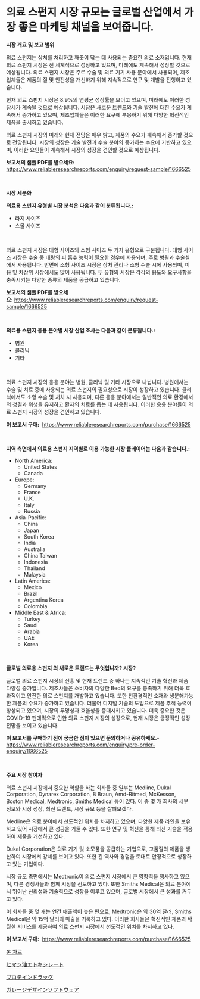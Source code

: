 <p><h1>의료 스펀지 시장 규모는 글로벌 산업에서 가장 좋은 마케팅 채널을 보여줍니다.</h1></p><p><strong>시장 개요 및 보고 범위</strong></p>
<p><p>의료 스펀지는 상처를 처리하고 깨끗이 닦는 데 사용되는 중요한 의료 소재입니다. 현재 의료 스펀지 시장은 전 세계적으로 성장하고 있으며, 미래에도 계속해서 성장할 것으로 예상됩니다. 의료 스펀지 시장은 주로 수술 및 의료 기기 사용 분야에서 사용되며, 제조업체들은 제품의 질 및 안전성을 개선하기 위해 지속적으로 연구 및 개발을 진행하고 있습니다.</p><p>현재 의료 스펀지 시장은 8.9%의 연평균 성장률을 보이고 있으며, 미래에도 이러한 성장세가 계속될 것으로 예상됩니다. 시장은 새로운 트렌드와 기술 발전에 대한 수요가 계속해서 증가하고 있으며, 제조업체들은 이러한 요구에 부응하기 위해 다양한 혁신적인 제품을 출시하고 있습니다.</p><p>의료 스펀지 시장의 미래와 현재 전망은 매우 밝고, 제품의 수요가 계속해서 증가할 것으로 전망됩니다. 시장의 성장은 기술 발전과 수술 분야의 증가하는 수요에 기반하고 있으며, 이러한 요인들이 계속해서 시장의 성장을 견인할 것으로 예상됩니다.</p></p>
<p><strong>보고서의 샘플 PDF를 받으세요:</strong> <a href="https://www.reliableresearchreports.com/enquiry/request-sample/1666525">https://www.reliableresearchreports.com/enquiry/request-sample/1666525</a></p>
<p>&nbsp;</p>
<p><strong>시장 세분화</strong></p>
<p><strong>의료용 스펀지 유형별 시장 분석은 다음과 같이 분류됩니다.:</strong></p>
<p><ul><li>라지 사이즈</li><li>스몰 사이즈</li></ul></p>
<p>&nbsp;</p>
<p><p>의료 스펀지 시장은 대형 사이즈와 소형 사이즈 두 가지 유형으로 구분됩니다. 대형 사이즈 시장은 수술 중 대량의 피 흡수 능력이 필요한 경우에 사용되며, 주로 병원과 수술실에서 사용됩니다. 반면에 소형 사이즈 시장은 상처 관리나 소형 수술 시에 사용되며, 미용 및 차상위 시장에서도 많이 사용됩니다. 두 유형의 시장은 각각의 용도와 요구사항을 충족시키는 다양한 종류의 제품을 공급하고 있습니다.</p></p>
<p><strong>보고서의 샘플 PDF를 받으세요:</strong>&nbsp;<a href="https://www.reliableresearchreports.com/enquiry/request-sample/1666525">https://www.reliableresearchreports.com/enquiry/request-sample/1666525</a></p>
<p>&nbsp;</p>
<p><strong> 의료용 스펀지 응용 분야별 시장 산업 조사는 다음과 같이 분류됩니다.:</strong></p>
<p><ul><li>병원</li><li>클리닉</li><li>기타</li></ul></p>
<p>&nbsp;</p>
<p><p>의료 스펀지 시장의 응용 분야는 병원, 클리닉 및 기타 시장으로 나뉩니다. 병원에서는 수술 및 치료 중에 사용되는 의료 스펀지의 필요성으로 시장이 성장하고 있습니다. 클리닉에서도 소형 수술 및 처치 시 사용되며, 다른 응용 분야에서는 일반적인 의료 환경에서의 청결과 위생을 유지하고 환자의 치료를 돕는 데 사용됩니다. 이러한 응용 분야들이 의료 스펀지 시장의 성장을 견인하고 있습니다.</p></p>
<p><strong>이 보고서 구매:</strong>&nbsp; <a href="https://www.reliableresearchreports.com/purchase/1666525">https://www.reliableresearchreports.com/purchase/1666525</a></p>
<p>&nbsp;</p>
<p><strong>지역 측면에서 의료용 스펀지 지역별로 이용 가능한 시장 플레이어는 다음과 같습니다.:</strong></p>
<p><ul>
    <li>
        North America:
        <ul>
            <li>United States</li>
            <li>Canada</li>
        </ul>
    </li>
    <li>
        Europe:
        <ul>
            <li>Germany</li>
            <li>France</li>
            <li>U.K.</li>
            <li>Italy</li>
            <li>Russia</li>
        </ul>
    </li>
    <li>
        Asia-Pacific:
        <ul>
            <li>China</li>
            <li>Japan</li>
            <li>South Korea</li>
            <li>India</li>
            <li>Australia</li>
            <li>China Taiwan</li>
            <li>Indonesia</li>
            <li>Thailand</li>
            <li>Malaysia</li>
        </ul>
    </li>
    <li>
        Latin America:
        <ul>
            <li>Mexico</li>
            <li>Brazil</li>
            <li>Argentina Korea</li>
            <li>Colombia</li>
        </ul>
    </li>
    <li>
        Middle East & Africa:
        <ul>
            <li>Turkey</li>
            <li>Saudi</li>
            <li>Arabia</li>
            <li>UAE</li>
            <li>Korea</li>
        </ul>
    </li>
    </ul></p>
<p>&nbsp;</p>
<p><strong>글로벌 의료용 스펀지 의 새로운 트렌드는 무엇입니까? 시장?</strong></p>
<p><p>글로벌 의료 스펀지 시장의 신흥 및 현재 트렌드 중 하나는 지속적인 기술 혁신과 제품 다양성 증가입니다. 제조사들은 소비자의 다양한 Bed의 요구를 충족하기 위해 더욱 효과적이고 안전한 의료 스펀지를 개발하고 있습니다. 또한 친환경적인 소재와 생분해가능한 제품의 수요가 증가하고 있습니다. 더불어 디지털 기술의 도입으로 제품 추적 능력이 향상되고 있으며, 시장의 투명성과 효율성을 증대시키고 있습니다. 더욱 중요한 것은 COVID-19 팬데믹으로 인한 의료 스펀지 시장의 성장으로, 현재 시장은 긍정적인 성장 전망을 보이고 있습니다.</p></p>
<p><strong>이 보고서를 구매하기 전에 궁금한 점이 있으면 문의하거나 공유하세요.</strong>- <a href="https://www.reliableresearchreports.com/enquiry/pre-order-enquiry/1666525">https://www.reliableresearchreports.com/enquiry/pre-order-enquiry/1666525</a></p>
<p>&nbsp;</p>
<p><strong>주요 시장 참여자</strong></p>
<p><p>의료 스펀지 시장에서 중요한 역할을 하는 회사들 중 일부는 Medline, Dukal Corporation, Dynarex Corporation, B Braun, Amd-Ritmed, McKesson, Boston Medical, Medtronic, Smiths Medical 등이 있다. 이 중 몇 개 회사의 세부 정보와 시장 성장, 최신 트렌드, 시장 규모 등을 살펴보겠다.</p><p>Medline은 의료 분야에서 선도적인 위치를 차지하고 있으며, 다양한 제품 라인을 보유하고 있어 시장에서 큰 성공을 거둘 수 있다. 또한 연구 및 혁신을 통해 최신 기술을 적용하여 제품을 개선하고 있다.</p><p>Dukal Corporation은 의료 기기 및 소모품을 공급하는 기업으로, 고품질의 제품을 생산하여 시장에서 강세를 보이고 있다. 또한 긴 역사와 경험을 토대로 안정적으로 성장하고 있는 기업이다.</p><p>시장 규모 측면에서는 Medtronic이 의료 스펀지 시장에서 큰 영향력을 행사하고 있으며, 다른 경쟁사들과 함께 시장을 선도하고 있다. 또한 Smiths Medical은 의료 분야에서 뛰어난 신뢰성과 기술력으로 성장을 이루고 있으며, 글로벌 시장에서 큰 성과를 거두고 있다.</p><p>이 회사들 중 몇 개는 연간 매출액이 높은 편으로, Medtronic은 약 30억 달러, Smiths Medical은 약 15억 달러의 매출을 기록하고 있다. 이러한 회사들은 혁신적인 제품과 탁월한 서비스를 제공하여 의료 스펀지 시장에서 선도적인 위치를 차지하고 있다.</p></p>
<p><strong>이 보고서 구매:</strong>&nbsp;&nbsp;<a href="https://www.reliableresearchreports.com/purchase/1666525">https://www.reliableresearchreports.com/purchase/1666525</a></p>
<p><p><a href="https://medium.com/@marcpascual04/%EB%BC%88-%ED%8E%98%EC%9D%B4%EC%A7%80-%EC%8B%9C%EC%9E%A5-%EC%8B%9C%EC%9E%A5-cagr-%EC%8B%9C%EC%9E%A5-%EB%8F%99%ED%96%A5-%EB%B0%8F-%EC%84%B1%EC%9E%A5-%EC%A0%84%EB%9E%B5%EC%97%90-%EB%8C%80%ED%95%9C-%ED%86%B5%EC%B0%B0%EB%A0%A5-9116761dc94f">본 차르</a></p><p><a href="https://github.com/Sophiaard2003/Market-Research-Report-List-1/blob/main/572302915142.md">ヒマシ油エトキシレート</a></p><p><a href="https://medium.com/@jordanilliamson678678/%E3%82%BF%E3%83%B3%E3%83%91%E3%82%AF%E8%B3%AA%E8%96%AC%E5%B8%82%E5%A0%B4%E5%B1%95%E6%9C%9B-%E6%A5%AD%E7%95%8C%E6%A6%82%E6%B3%81%E3%81%8A%E3%82%88%E3%81%B3%E4%BA%88%E6%B8%AC-2024%E5%B9%B4%E3%81%8B%E3%82%892031%E5%B9%B4-3c027ab0d17d">プロテインドラッグ</a></p><p><a href="https://medium.com/@eleanorardy655/%E3%82%AC%E3%83%AC%E3%83%BC%E3%82%B8%E3%83%87%E3%82%B6%E3%82%A4%E3%83%B3%E3%82%BD%E3%83%95%E3%83%88%E3%82%A6%E3%82%A7%E3%82%A2%E5%B8%82%E5%A0%B4%E3%81%AF-%E5%B8%82%E5%A0%B4%E3%82%B7%E3%82%A7%E3%82%A2-%E3%82%B5%E3%82%A4%E3%82%BA-%E3%81%8A%E3%82%88%E3%81%B32031%E5%B9%B4%E3%81%BE%E3%81%A7%E3%81%AE%E4%BA%88%E6%B8%AC%E3%81%AB%E7%84%A6%E7%82%B9%E3%82%92%E5%BD%93%E3%81%A6%E3%81%A6%E3%81%84%E3%81%BE%E3%81%99-da431dc83fe3">ガレージデザインソフトウェア</a></p></p>
